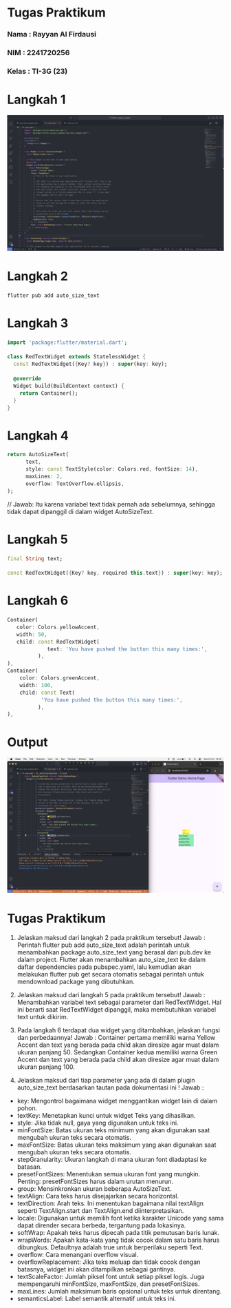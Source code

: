 # Tugas Praktikum
### Nama : Rayyan Al Firdausi
### NIM : 2241720256
### Kelas : TI-3G (23)



# Langkah 1
![alt text](images/1.png)

# Langkah 2
```dart
flutter pub add auto_size_text
```

# Langkah 3
```dart
import 'package:flutter/material.dart';

class RedTextWidget extends StatelessWidget {
  const RedTextWidget({Key? key}) : super(key: key);

  @override
  Widget build(BuildContext context) {
    return Container();
  }
}
```

# Langkah 4
```dart
return AutoSizeText(
      text,
      style: const TextStyle(color: Colors.red, fontSize: 14),
      maxLines: 2,
      overflow: TextOverflow.ellipsis,
);
```
// Jawab: Itu karena variabel text tidak pernah ada sebelumnya, sehingga tidak dapat dipanggil di dalam widget AutoSizeText.

# Langkah 5
```dart
final String text;

const RedTextWidget({Key? key, required this.text}) : super(key: key);
```

# Langkah 6
```dart
Container(
   color: Colors.yellowAccent,
   width: 50,
   child: const RedTextWidget(
             text: 'You have pushed the button this many times:',
          ),
),
Container(
    color: Colors.greenAccent,
    width: 100,
    child: const Text(
           'You have pushed the button this many times:',
          ),
),
```

# Output
![alt text](images/2.png)

# Tugas Praktikum
1. Jelaskan maksud dari langkah 2 pada praktikum tersebut!
Jawab :
Perintah flutter pub add auto_size_text adalah perintah untuk menambahkan package auto_size_text yang berasal dari pub.dev ke dalam project. Flutter akan menambahkan auto_size_text ke dalam daftar dependencies pada pubspec.yaml, lalu kemudian akan melakukan flutter pub get secara otomatis sebagai perintah untuk mendownload package yang dibutuhkan.

2. Jelaskan maksud dari langkah 5 pada praktikum tersebut!
Jawab :
Menambahkan variabel text sebagai parameter dari RedTextWidget. Hal ini berarti saat RedTextWidget dipanggil, maka membutuhkan variabel text untuk dikirim.

3. Pada langkah 6 terdapat dua widget yang ditambahkan, jelaskan fungsi dan perbedaannya!
Jawab :
Container pertama memiliki warna Yellow Accent dan text yang berada pada child akan diresize agar muat dalam ukuran panjang 50. Sedangkan Container kedua memiliki warna Green Accent dan text yang berada pada child akan diresize agar muat dalam ukuran panjang 100.

4. Jelaskan maksud dari tiap parameter yang ada di dalam plugin auto_size_text berdasarkan tautan pada dokumentasi ini !
Jawab :

- key: Mengontrol bagaimana widget menggantikan widget lain di dalam pohon.
- textKey: Menetapkan kunci untuk widget Teks yang dihasilkan.
- style: Jika tidak null, gaya yang digunakan untuk teks ini.
- minFontSize: Batas ukuran teks minimum yang akan digunakan saat mengubah ukuran teks secara otomatis.
- maxFontSize: Batas ukuran teks maksimum yang akan digunakan saat mengubah ukuran teks secara otomatis.
- stepGranularity: Ukuran langkah di mana ukuran font diadaptasi ke batasan.
- presetFontSizes: Menentukan semua ukuran font yang mungkin. Penting: presetFontSizes harus dalam urutan menurun.
- group: Mensinkronkan ukuran beberapa AutoSizeText.
- textAlign: Cara teks harus disejajarkan secara horizontal.
- textDirection: Arah teks. Ini menentukan bagaimana nilai textAlign seperti TextAlign.start dan TextAlign.end diinterpretasikan.
- locale: Digunakan untuk memilih font ketika karakter Unicode yang sama dapat dirender secara berbeda, tergantung pada lokasinya.
- softWrap: Apakah teks harus dipecah pada titik pemutusan baris lunak.
- wrapWords: Apakah kata-kata yang tidak cocok dalam satu baris harus dibungkus. Defaultnya adalah true untuk berperilaku seperti Text.
- overflow: Cara menangani overflow visual.
- overflowReplacement: Jika teks meluap dan tidak cocok dengan batasnya, widget ini akan ditampilkan sebagai gantinya.
- textScaleFactor: Jumlah piksel font untuk setiap piksel logis. Juga mempengaruhi minFontSize, maxFontSize, dan presetFontSizes.
- maxLines: Jumlah maksimum baris opsional untuk teks untuk direntang.
- semanticsLabel: Label semantik alternatif untuk teks ini.